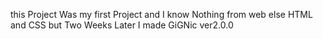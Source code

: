 this Project Was my first Project and I know Nothing from web else HTML and CSS but Two Weeks Later I made GiGNic ver2.0.0 
